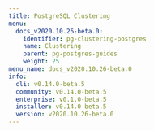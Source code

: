 ```yaml
---
title: PostgreSQL Clustering
menu:
  docs_v2020.10.26-beta.0:
    identifier: pg-clustering-postgres
    name: Clustering
    parent: pg-postgres-guides
    weight: 25
menu_name: docs_v2020.10.26-beta.0
info:
  cli: v0.14.0-beta.5
  community: v0.14.0-beta.5
  enterprise: v0.1.0-beta.5
  installer: v0.14.0-beta.5
  version: v2020.10.26-beta.0
---
```


